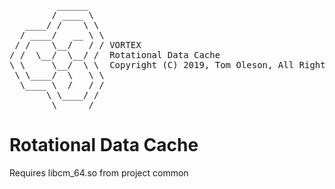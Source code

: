 <pre>
         ______
        / ____ \
   ____/ /    \ \
  / ____/   __ \ \
 / /    \__/   / / VORTEX
/ /  \__/  \__/ /  Rotational Data Cache
\ \     \__/  \ \  Copyright (C) 2019, Tom Oleson, All Rights Reserved.
 \ \____/  \   \ \
  \____ \  /   / /
       \ \____/ /
        \______/
</pre>

# Rotational Data Cache

Requires libcm_64.so from project common



